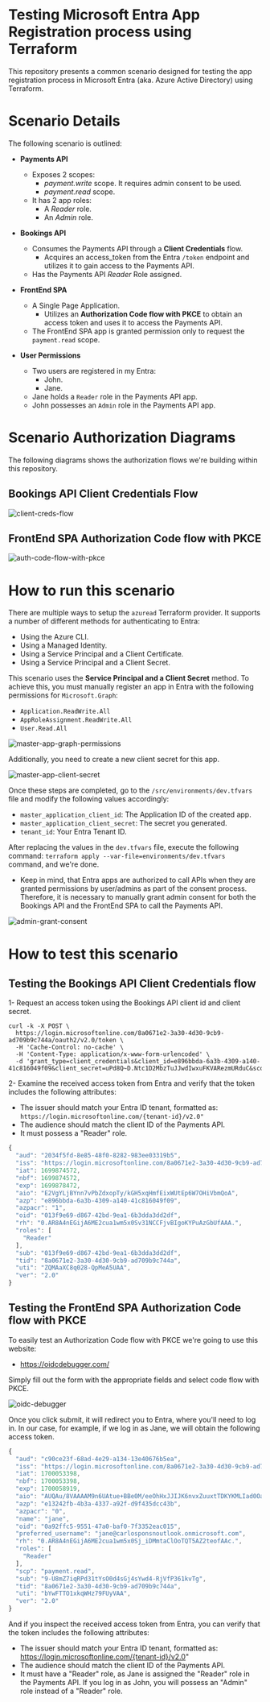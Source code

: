 # **Testing Microsoft Entra App Registration process using Terraform**

This repository presents a common scenario designed for testing the app registration process in Microsoft Entra (aka. Azure Active Directory) using Terraform.

# **Scenario Details**

The following scenario is outlined:

- **Payments API**
  - Exposes 2 scopes:
    - _payment.write_ scope. It requires admin consent to be used.
    - _payment.read_ scope.
  - It has 2 app roles:
    - A _Reader_ role.
    - An _Admin_ role.

- **Bookings API**
  - Consumes the Payments API through a **Client Credentials** flow.
    - Acquires an access_token from the Entra `/token` endpoint and utilizes it to gain access to the Payments API.
  - Has the Payments API _Reader_ Role assigned.

- **FrontEnd SPA**
  - A Single Page Application.
    - Utilizes an **Authorization Code flow with PKCE** to obtain an access token and uses it to access the Payments API.
  - The FrontEnd SPA app is granted permission only to request the `payment.read` scope.

- **User Permissions**
  - Two users are registered in my Entra:
    - John.
    - Jane.
  - Jane holds a `Reader` role in the Payments API app.
  - John possesses an `Admin` role in the Payments API app.

# **Scenario Authorization Diagrams**

The following diagrams shows the authorization flows we're building within this repository.

## **Bookings API Client Credentials Flow**

![client-creds-flow](https://raw.githubusercontent.com/karlospn/testing-entra-app-registration-process-using-terraform/main/docs/testing-entra-with-terraform-client-credentials.png)

## **FrontEnd SPA Authorization Code flow with PKCE**

![auth-code-flow-with-pkce](https://raw.githubusercontent.com/karlospn/testing-entra-app-registration-process-using-terraform/main/docs/testing-entra-with-terraform-auth-code-flow.png)

# **How to run this scenario**

There are multiple ways to setup the ``azuread`` Terraform provider. It supports a number of different methods for authenticating to Entra:

- Using the Azure CLI.
- Using a Managed Identity.
- Using a Service Principal and a Client Certificate.
- Using a Service Principal and a Client Secret.

This scenario uses the **Service Principal and a Client Secret** method. To achieve this, you must manually register an app in Entra with the following permissions for `Microsoft.Graph`:
- ``Application.ReadWrite.All``
- ``AppRoleAssignment.ReadWrite.All``
- ``User.Read.All``

![master-app-graph-permissions](https://raw.githubusercontent.com/karlospn/testing-entra-app-registration-process-using-terraform/main/docs/testing-entra-with-terraform-master-app-permissions.png)

Additionally, you need to create a new client secret for this app.

![master-app-client-secret](https://raw.githubusercontent.com/karlospn/testing-entra-app-registration-process-using-terraform/main/docs/testing-entra-with-terraform-master-app-secret.png)

Once these steps are completed, go to the `/src/environments/dev.tfvars` file and modify the following values accordingly:

- `master_application_client_id`: The Application ID of the created app.
- `master_application_client_secret`: The secret you generated.
- `tenant_id`: Your Entra Tenant ID.

After replacing the values in the `dev.tfvars` file, execute the following command: ``terraform apply --var-file=environments/dev.tfvars`` command, and we're done.

- Keep in mind, that Entra apps are authorized to call APIs when they are granted permissions by user/admins as part of the consent process. Therefore, it is necessary to manually grant admin consent for both the Bookings API and the FrontEnd SPA to call the Payments API.

![admin-grant-consent](https://raw.githubusercontent.com/karlospn/testing-entra-app-registration-process-using-terraform/main/docs/testing-entra-with-terraform-admin-grant-consent.png)

# **How to test this scenario**

## **Testing the Bookings API Client Credentials flow**

1- Request an access token using the Bookings API client id and client secret.

```text
curl -k -X POST \
  https://login.microsoftonline.com/8a0671e2-3a30-4d30-9cb9-ad709b9c744a/oauth2/v2.0/token \
  -H 'Cache-Control: no-cache' \
  -H 'Content-Type: application/x-www-form-urlencoded' \
  -d 'grant_type=client_credentials&client_id=e896bbda-6a3b-4309-a140-41c816049f09&client_secret=uPd8Q~D.Ntc1D2MbzTuJJwdIwxuFKVARezmURduC&scope=api://payments/.default'
```

2- Examine the received access token from Entra and verify that the token includes the following attributes:
  - The issuer should match your Entra ID tenant, formatted as: `https://login.microsoftonline.com/{tenant-id}/v2.0"`
  - The audience should match the client ID of the Payments API.
  - It must possess a "Reader" role.

```javascript
{
  "aud": "2034f5fd-8e85-48f0-8282-983ee03319b5",
  "iss": "https://login.microsoftonline.com/8a0671e2-3a30-4d30-9cb9-ad709b9c744a/v2.0",
  "iat": 1699874572,
  "nbf": 1699874572,
  "exp": 1699878472,
  "aio": "E2VgYLjBYnn7vPbZdxopTy/kGH5xqHmfEixWUtEp6W7OHiVbmQoA",
  "azp": "e896bbda-6a3b-4309-a140-41c816049f09",
  "azpacr": "1",
  "oid": "013f9e69-d867-42bd-9ea1-6b3dda3dd2df",
  "rh": "0.AR8A4nEGijA6ME2cua1wm5x0Sv31NCCFjvBIgoKYPuAzGbUfAAA.",
  "roles": [
    "Reader"
  ],
  "sub": "013f9e69-d867-42bd-9ea1-6b3dda3dd2df",
  "tid": "8a0671e2-3a30-4d30-9cb9-ad709b9c744a",
  "uti": "ZQMAaXC8q028-QpMeA5UAA",
  "ver": "2.0"
}
```

## **Testing the FrontEnd SPA Authorization Code flow with PKCE**

To easily test an Authorization Code flow with PKCE we're going to use this website:

- https://oidcdebugger.com/

Simply fill out the form with the appropriate fields and select code flow with PKCE. 

![oidc-debugger](https://raw.githubusercontent.com/karlospn/testing-entra-app-registration-process-using-terraform/main/docs/testing-entra-with-terraform-oidcdebugger.png)

Once you click submit, it will redirect you to Entra, where you'll need to log in.  In our case, for example, if we log in as Jane, we will obtain the following access token.

```javascript
{
  "aud": "c90ce23f-68ad-4e29-a134-13e40676b5ea",
  "iss": "https://login.microsoftonline.com/8a0671e2-3a30-4d30-9cb9-ad709b9c744a/v2.0",
  "iat": 1700053398,
  "nbf": 1700053398,
  "exp": 1700058919,
  "aio": "AUQAu/8VAAAAM9n6UAtue+BBe0M/eeOhHxJJIJK6nvxZuuxtTDKYKMLIad0Oa8v2m7hSUlHeBE2WOpjHACzbvkEnb7V+OJpzcw==",
  "azp": "e13242fb-4b3a-4337-a92f-d9f435dcc43b",
  "azpacr": "0",
  "name": "jane",
  "oid": "0a92ffc5-9551-47a0-baf0-7f3352eac015",
  "preferred_username": "jane@carlosponsnoutlook.onmicrosoft.com",
  "rh": "0.AR8A4nEGijA6ME2cua1wm5x0Sj_iDMmtaClOoTQT5AZ2teofAAc.",
  "roles": [
    "Reader"
  ],
  "scp": "payment.read",
  "sub": "9-U8mZ7iqRPd31tYsO0d4sGj4sYwd4-RjVfP361kvTg",
  "tid": "8a0671e2-3a30-4d30-9cb9-ad709b9c744a",
  "uti": "bYwFTTO1xkqWHz79FUyVAA",
  "ver": "2.0"
}
```
And if you inspect the received access token from Entra, you can verify that the token includes the following attributes:

- The issuer should match your Entra ID tenant, formatted as: https://login.microsoftonline.com/{tenant-id}/v2.0"
- The audience should match the client ID of the Payments API.
- It must have a "Reader" role, as Jane is assigned the "Reader" role in the Payments API. If you log in as John, you will possess an "Admin" role instead of a "Reader" role.
